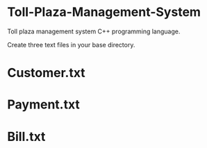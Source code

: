 # Toll-Plaza-Management-System
Toll plaza management system C++ programming language.

                               
Create three text files in your base directory.
# Customer.txt
# Payment.txt
# Bill.txt
